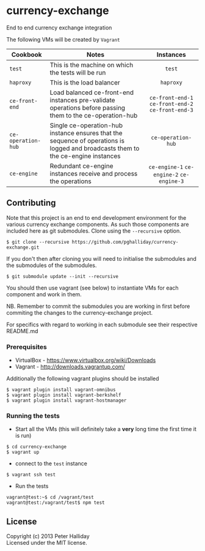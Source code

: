 currency-exchange
=================

End to end currency exchange integration

The following VMs will be created by `Vagrant`

Cookbook | Notes | Instances
---|---|:---:
`test` | This is the machine on which the tests will be run | `test`
`haproxy` | This is the load balancer | `haproxy`
`ce-front-end` | Load balanced ce-front-end instances pre-validate operations before passing them to the ce-operation-hub | `ce-front-end-1` `ce-front-end-2` `ce-front-end-3`
`ce-operation-hub` | Single ce-operation-hub instance ensures that the sequence of operations is logged and broadcasts them to the ce-engine instances | `ce-operation-hub`
`ce-engine` | Redundant ce-engine instances receive and process the operations | `ce-engine-1` `ce-engine-2` `ce-engine-3`

## Contributing

Note that this project is an end to end development environment for the various currency exchange components. As such those components are included here as git submodules. Clone using the `--recursive` option.

```
$ git clone --recursive https://github.com/pghalliday/currency-exchange.git
```

If you don't then after cloning you will need to initialise the submodules and the submodules of the submodules.

```
$ git submodule update --init --recursive
```

You should then use vagrant (see below) to instantiate VMs for each component and work in them.

NB. Remember to commit the submodules you are working in first before commiting the changes to the currency-exchange project.

For specifics with regard to working in each submodule see their respective README.md

### Prerequisites

- VirtualBox - https://www.virtualbox.org/wiki/Downloads
- Vagrant - http://downloads.vagrantup.com/

Additionally the following vagrant plugins should be installed

```
$ vagrant plugin install vagrant-omnibus
$ vagrant plugin install vagrant-berkshelf
$ vagrant plugin install vagrant-hostmanager
```

### Running the tests

- Start all the VMs (this will definitely take a **very** long time the first time it is run)

```
$ cd currency-exchange
$ vagrant up
```

- connect to the `test` instance

```
$ vagrant ssh test
```

- Run the tests

```
vagrant@test:~$ cd /vagrant/test
vagrant@test:/vagrant/test$ npm test
```

## License
Copyright (c) 2013 Peter Halliday  
Licensed under the MIT license.
